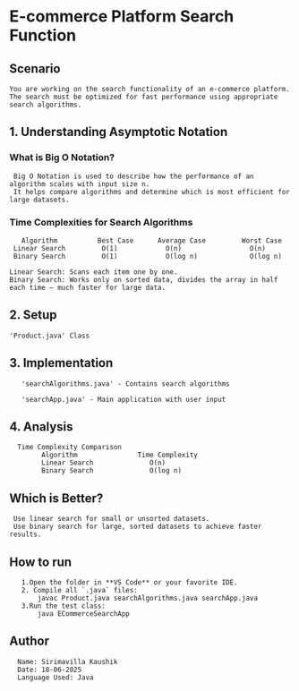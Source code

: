 # E-commerce Platform Search Function

## Scenario
    You are working on the search functionality of an e-commerce platform. 
    The search must be optimized for fast performance using appropriate search algorithms.

## 1. Understanding Asymptotic Notation
  ### What is Big O Notation?
     Big O Notation is used to describe how the performance of an algorithm scales with input size n. 
     It helps compare algorithms and determine which is most efficient for large datasets.

  ### Time Complexities for Search Algorithms
       Algorithm	      Best Case	     Average Case	      Worst Case
     Linear Search	       O(1)	           O(n)	                O(n)
     Binary Search	       O(1)	           O(log n)	            O(log n)

    Linear Search: Scans each item one by one.
    Binary Search: Works only on sorted data, divides the array in half each time — much faster for large data.

## 2. Setup
    'Product.java' Class
## 3. Implementation
       'searchAlgorithms.java' - Contains search algorithms
       
       'searchApp.java' - Main application with user input

## 4. Analysis
      Time Complexity Comparison
            Algorithm	            Time Complexity
            Linear Search	           O(n)
            Binary Search	           O(log n)

 ## Which is Better?
     Use linear search for small or unsorted datasets.
     Use binary search for large, sorted datasets to achieve faster results.

## How to run
       1.Open the folder in **VS Code** or your favorite IDE.
       2. Compile all `.java` files:
           javac Product.java searchAlgorithms.java searchApp.java
       3.Run the test class:
           java ECommerceSearchApp

 ##  Author
      Name: Sirimavilla Kaushik
      Date: 18-06-2025
      Language Used: Java
